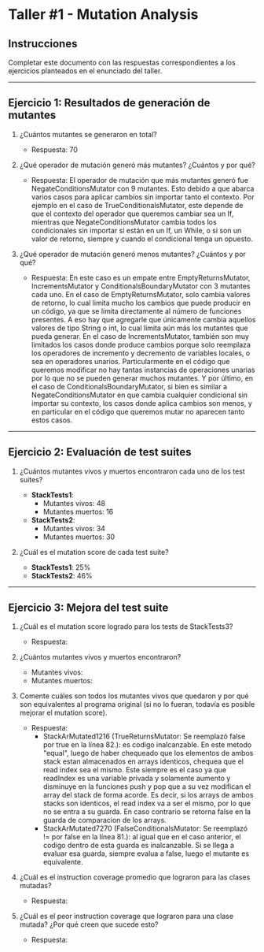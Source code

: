 # Taller #1 - Mutation Analysis

## Instrucciones
Completar este documento con las respuestas correspondientes a los ejercicios planteados en el enunciado del taller.

---

## Ejercicio 1: Resultados de generación de mutantes

1. ¿Cuántos mutantes se generaron en total?
   - Respuesta: 70

2. ¿Qué operador de mutación generó más mutantes? ¿Cuántos y por qué?
   - Respuesta: El operador de mutación que más mutantes generó fue NegateConditionsMutator con 9 mutantes.
   Esto debido a que abarca varios casos para aplicar cambios sin importar tanto el contexto. 
   Por ejemplo en el caso de TrueConditionalsMutator, este depende de que el contexto del operador que queremos cambiar sea un If,
   mientras que NegateConditionsMutator cambia todos los condicionales sin importar si están en un If, un While, o si son un valor de retorno, 
   siempre y cuando el condicional tenga un opuesto.

3. ¿Qué operador de mutación generó menos mutantes? ¿Cuántos y por qué?
   - Respuesta: En este caso es un empate entre EmptyReturnsMutator, IncrementsMutator y ConditionalsBoundaryMutator con 3 mutantes cada uno.
   En el caso de EmptyReturnsMutator, solo cambia valores de retorno, lo cual limita mucho los cambios que puede producir en un código, ya que se limita directamente al número de funciones presentes.
   A eso hay que agregarle que únicamente cambia aquellos valores de tipo String o int, lo cual limita aún más los mutantes que pueda generar.
   En el caso de IncrementsMutator, también son muy limitados los casos donde produce cambios porque solo reemplaza los operadores de incremento y decremento de variables locales, o sea en operadores unarios.
   Particularmente en el código que queremos modificar no hay tantas instancias de operaciones unarias por lo que no se pueden generar muchos mutantes.
   Y por último, en el caso de ConditionalsBoundaryMutator, si bien es similar a NegateConditionsMutator en que cambia cualquier condicional sin importar su contexto,
   los casos donde aplica cambios son menos, y en particular en el código que queremos mutar no aparecen tanto estos casos.

---

## Ejercicio 2: Evaluación de test suites

1. ¿Cuántos mutantes vivos y muertos encontraron cada uno de los test suites?
   - **StackTests1**:
     - Mutantes vivos: 48
     - Mutantes muertos: 16
   - **StackTests2**:
     - Mutantes vivos: 34
     - Mutantes muertos: 30

2. ¿Cuál es el mutation score de cada test suite?
   - **StackTests1**: 25%
   - **StackTests2**: 46%

---

## Ejercicio 3: Mejora del test suite

1. ¿Cuál es el mutation score logrado para los tests de StackTests3?
   - Respuesta:

2. ¿Cuántos mutantes vivos y muertos encontraron?
   - Mutantes vivos:
   - Mutantes muertos:

3. Comente cuáles son todos los mutantes vivos que quedaron y por qué son equivalentes al programa original (si no lo fueran, todavía es posible mejorar el mutation score).
   - Respuesta:
      - StackArMutated1216 (TrueReturnsMutator: Se reemplazó false por true en la línea 82.): es codigo inalcanzable. En este metodo "equal", luego de haber chequeado que los elementos de ambos stack estan almacenados en arrays identicos, chequea que el read index sea el mismo. Este siempre es el caso ya que readIndex es una variable privada y solamente aumento y disminuye en la funciones push y pop que a su vez modifican el array del stack de forma acorde. Es decir, si los arrays de ambos stacks son identicos, el read index va a ser el mismo, por lo que no se entra a su guarda. En caso contrario se retorna false en la guarda de comparacion de los arrays.
      - StackArMutated7270 (FalseConditionalsMutator: Se reemplazó != por false en la línea 81.): al igual que en el caso anterior, el codigo dentro de esta guarda es inalcanzable. Si se llega a evaluar esa guarda, siempre evalua a false, luego el mutante es equivalente.

4. ¿Cuál es el instruction coverage promedio que lograron para las clases mutadas?
   - Respuesta:

5. ¿Cuál es el peor instruction coverage que lograron para una clase mutada? ¿Por qué creen que sucede esto?
   - Respuesta:
